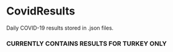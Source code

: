 # CovidResults
Daily COVID-19 results stored in .json files.

### CURRENTLY CONTAINS RESULTS FOR TURKEY ONLY
